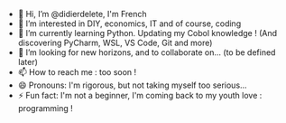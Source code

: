 - 👋 Hi, I’m @didierdelete, I'm French
- 👀 I’m interested in DIY, economics, IT and of course, coding
- 🌱 I’m currently learning Python. Updating my Cobol knowledge ! (And discovering PyCharm, WSL, VS Code, Git and more)
- 💞️ I’m looking for new horizons, and to collaborate on... (to be defined later)
- 📫 How to reach me : too soon !
- 😄 Pronouns: I'm rigorous, but not taking myself too serious...
- ⚡ Fun fact: I'm not a beginner, I'm coming back to my youth love : programming ! 

<!---
didierdelete/didierdelete is a ✨ special ✨ repository because its `README.md` (this file) appears on your GitHub profile.
You can click the Preview link to take a look at your changes.
--->
